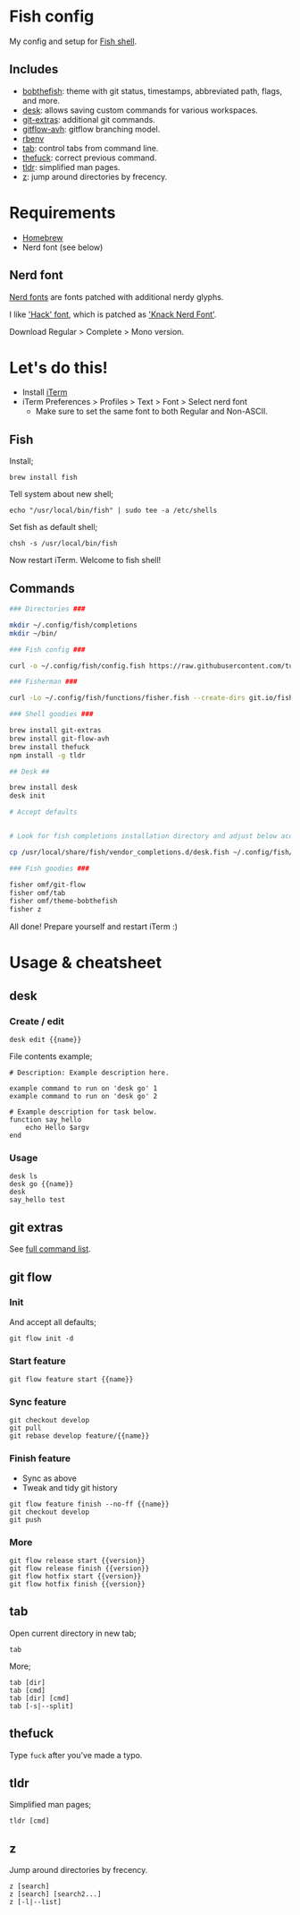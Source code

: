 Fish config
===========

My config and setup for [Fish shell](https://fishshell.com/).

Includes
--------

- [bobthefish](https://github.com/oh-my-fish/theme-bobthefish): theme with git status, timestamps, abbreviated path, flags, and more. 
- [desk](https://github.com/jamesob/desk): allows saving custom commands for various workspaces.
- [git-extras](https://github.com/tj/git-extras): additional git commands.
- [gitflow-avh](https://github.com/petervanderdoes/gitflow-avh): gitflow branching model.
- [rbenv](https://github.com/rbenv/rbenv)
- [tab](https://github.com/oh-my-fish/plugin-tab): control tabs from command line.
- [thefuck](https://github.com/nvbn/thefuck): correct previous command.
- [tldr](https://github.com/tldr-pages/tldr): simplified man pages.
- [z](https://github.com/fisherman/z): jump around directories by frecency.



Requirements
============

- [Homebrew](http://brew.sh/)
- Nerd font (see below)

Nerd font
---------

[Nerd fonts](https://github.com/ryanoasis/nerd-fonts) are fonts patched with additional nerdy glyphs.

I like ['Hack' font](https://github.com/chrissimpkins/Hack), which is patched as ['Knack Nerd Font'](https://github.com/ryanoasis/nerd-fonts/raw/master/patched-fonts/Hack/Regular/complete/Knack%20Regular%20Nerd%20Font%20Complete%20Mono.ttf).

Download Regular > Complete > Mono version.



Let's do this!
==============

- Install [iTerm](https://iterm2.com/)
- iTerm Preferences > Profiles > Text > Font > Select nerd font
    - Make sure to set the same font to both Regular and Non-ASCII.

Fish
----

Install;

    brew install fish

Tell system about new shell;

    echo "/usr/local/bin/fish" | sudo tee -a /etc/shells

Set fish as default shell;

    chsh -s /usr/local/bin/fish

Now restart iTerm. Welcome to fish shell!

Commands
--------

```bash
### Directories ###

mkdir ~/.config/fish/completions
mkdir ~/bin/

### Fish config ###

curl -o ~/.config/fish/config.fish https://raw.githubusercontent.com/turnbullm/fish-config/master/config.fish

### Fisherman ###

curl -Lo ~/.config/fish/functions/fisher.fish --create-dirs git.io/fisherman

### Shell goodies ###

brew install git-extras
brew install git-flow-avh
brew install thefuck
npm install -g tldr

## Desk ##

brew install desk
desk init

# Accept defaults


# Look for fish completions installation directory and adjust below accordingly;

cp /usr/local/share/fish/vendor_completions.d/desk.fish ~/.config/fish/completions/desk.fish

### Fish goodies ###

fisher omf/git-flow
fisher omf/tab
fisher omf/theme-bobthefish
fisher z
```

All done! Prepare yourself and restart iTerm :)



Usage & cheatsheet
==================

desk
----

### Create / edit

```
desk edit {{name}}
```

File contents example;

```
# Description: Example description here.

example command to run on 'desk go' 1
example command to run on 'desk go' 2

# Example description for task below.
function say_hello
    echo Hello $argv
end
```

### Usage

```
desk ls
desk go {{name}}
desk
say_hello test
```

git extras
----------

See [full command list](https://github.com/tj/git-extras/blob/master/Commands.md).

git flow
--------

### Init

And accept all defaults;

```
git flow init -d
```

### Start feature

```
git flow feature start {{name}}
```

### Sync feature

```
git checkout develop
git pull
git rebase develop feature/{{name}}
```

### Finish feature

- Sync as above
- Tweak and tidy git history

```
git flow feature finish --no-ff {{name}}
git checkout develop
git push
```

### More

```
git flow release start {{version}}
git flow release finish {{version}}
git flow hotfix start {{version}}
git flow hotfix finish {{version}}
```

tab
---

Open current directory in new tab;

```
tab
```

More;

```
tab [dir]
tab [cmd]
tab [dir] [cmd]
tab [-s|--split]
```

thefuck
-------

Type `fuck` after you've made a typo.

tldr
----

Simplified man pages;

```
tldr [cmd]
```

z
-

Jump around directories by frecency.

```
z [search]
z [search] [search2...]
z [-l|--list]
```

